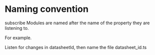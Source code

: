 # Naming convention

subscribe Modules are named after the name of the property they are listening to.

For example.

Listen for changes in datasheetId, then name the file datasheet_id.ts

